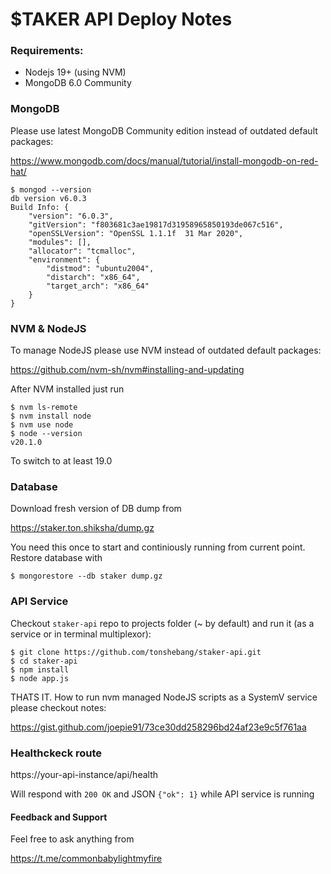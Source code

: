 # $TAKER API Deploy Notes

### Requirements:

- Nodejs 19+ (using NVM)
- MongoDB 6.0 Community

### MongoDB

Please use latest MongoDB Community edition instead of outdated default packages:

https://www.mongodb.com/docs/manual/tutorial/install-mongodb-on-red-hat/

```
$ mongod --version
db version v6.0.3
Build Info: {
    "version": "6.0.3",
    "gitVersion": "f803681c3ae19817d31958965850193de067c516",
    "openSSLVersion": "OpenSSL 1.1.1f  31 Mar 2020",
    "modules": [],
    "allocator": "tcmalloc",
    "environment": {
        "distmod": "ubuntu2004",
        "distarch": "x86_64",
        "target_arch": "x86_64"
    }
}
```

### NVM & NodeJS

To manage NodeJS please use NVM instead of outdated default packages:

https://github.com/nvm-sh/nvm#installing-and-updating

After NVM installed just run

```
$ nvm ls-remote
$ nvm install node
$ nvm use node
$ node --version
v20.1.0
```

To switch to at least 19.0

### Database

Download fresh version of DB dump from

https://staker.ton.shiksha/dump.gz

You need this once to start and continiously running from current point. Restore database with

```
$ mongorestore --db staker dump.gz
```

### API Service

Checkout `staker-api` repo to projects folder (~ by default) and run it (as a service or in terminal multiplexor):

```
$ git clone https://github.com/tonshebang/staker-api.git
$ cd staker-api
$ npm install
$ node app.js
```

THATS IT. How to run nvm managed NodeJS scripts as a SystemV service please checkout notes:

https://gist.github.com/joepie91/73ce30dd258296bd24af23e9c5f761aa

### Healthckeck route

https://your-api-instance/api/health

Will respond with `200 OK` and JSON `{"ok": 1}` while API service is running

#### Feedback and Support

Feel free to ask anything from

https://t.me/commonbabylightmyfire